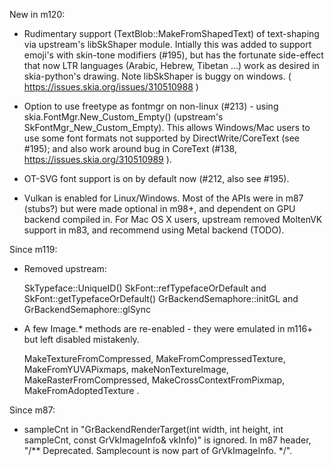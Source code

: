 New in m120:

* Rudimentary support (TextBlob::MakeFromShapedText) of text-shaping via
  upstream's libSkShaper module. Intially this was added to support
  emoji's with skin-tone modifiers (#195), but has the fortunate side-effect
  that now LTR languages (Arabic, Hebrew, Tibetan ...) work as desired in
  skia-python's drawing. Note libSkShaper is buggy on windows.
  ( https://issues.skia.org/issues/310510988 )

* Option to use freetype as fontmgr on non-linux (#213) - using
  skia.FontMgr.New_Custom_Empty() (upstream's SkFontMgr_New_Custom_Empty).
  This allows Windows/Mac users to use some font formats not supported by
  DirectWrite/CoreText (see #195); and also work around bug in CoreText (#138,
  https://issues.skia.org/310510989 ).

* OT-SVG font support is on by default now (#212, also see #195).

* Vulkan is enabled for Linux/Windows. Most of the APIs were in m87 (stubs?)
  but were made optional in m98+, and dependent on GPU backend compiled in.
  For Mac OS X users, upstream removed MoltenVK support in m83, and recommend
  using Metal backend (TODO).

Since m119:

* Removed upstream:

  SkTypeface::UniqueID()
  SkFont::refTypefaceOrDefault and SkFont::getTypefaceOrDefault()
  GrBackendSemaphore::initGL and GrBackendSemaphore::glSync

* A few Image.* methods are re-enabled - they were emulated in m116+
  but left disabled mistakenly.

  MakeTextureFromCompressed, MakeFromCompressedTexture,
  MakeFromYUVAPixmaps, makeNonTextureImage,
  MakeRasterFromCompressed, MakeCrossContextFromPixmap,
  MakeFromAdoptedTexture .

Since m87:

* sampleCnt in "GrBackendRenderTarget(int width, int height, int sampleCnt, const GrVkImageInfo& vkInfo)"
  is ignored. In m87 header, "/** Deprecated. Samplecount is now part of GrVkImageInfo. */".
